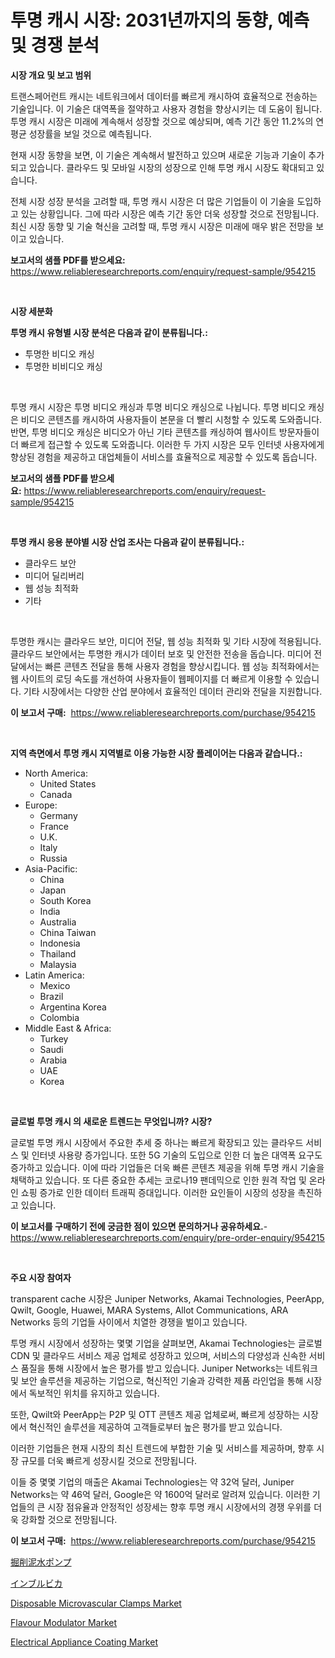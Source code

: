 <p><h1>투명 캐시 시장: 2031년까지의 동향, 예측 및 경쟁 분석</h1></p><p><strong>시장 개요 및 보고 범위</strong></p>
<p><p>트랜스페어런트 캐시는 네트워크에서 데이터를 빠르게 캐시하여 효율적으로 전송하는 기술입니다. 이 기술은 대역폭을 절약하고 사용자 경험을 향상시키는 데 도움이 됩니다. 투명 캐시 시장은 미래에 계속해서 성장할 것으로 예상되며, 예측 기간 동안 11.2%의 연평균 성장률을 보일 것으로 예측됩니다.</p><p>현재 시장 동향을 보면, 이 기술은 계속해서 발전하고 있으며 새로운 기능과 기술이 추가되고 있습니다. 클라우드 및 모바일 시장의 성장으로 인해 투명 캐시 시장도 확대되고 있습니다.</p><p>전체 시장 성장 분석을 고려할 때, 투명 캐시 시장은 더 많은 기업들이 이 기술을 도입하고 있는 상황입니다. 그에 따라 시장은 예측 기간 동안 더욱 성장할 것으로 전망됩니다. 최신 시장 동향 및 기술 혁신을 고려할 때, 투명 캐시 시장은 미래에 매우 밝은 전망을 보이고 있습니다.</p></p>
<p><strong>보고서의 샘플 PDF를 받으세요:</strong> <a href="https://www.reliableresearchreports.com/enquiry/request-sample/954215">https://www.reliableresearchreports.com/enquiry/request-sample/954215</a></p>
<p>&nbsp;</p>
<p><strong>시장 세분화</strong></p>
<p><strong>투명 캐시 유형별 시장 분석은 다음과 같이 분류됩니다.:</strong></p>
<p><ul><li>투명한 비디오 캐싱</li><li>투명한 비비디오 캐싱</li></ul></p>
<p>&nbsp;</p>
<p><p>투명 캐시 시장은 투명 비디오 캐싱과 투명 비디오 캐싱으로 나뉩니다. 투명 비디오 캐싱은 비디오 콘텐츠를 캐시하여 사용자들이 본문을 더 빨리 시청할 수 있도록 도와줍니다. 반면, 투명 비디오 캐싱은 비디오가 아닌 기타 콘텐츠를 캐싱하여 웹사이트 방문자들이 더 빠르게 접근할 수 있도록 도와줍니다. 이러한 두 가지 시장은 모두 인터넷 사용자에게 향상된 경험을 제공하고 대업체들이 서비스를 효율적으로 제공할 수 있도록 돕습니다.</p></p>
<p><strong>보고서의 샘플 PDF를 받으세요:</strong>&nbsp;<a href="https://www.reliableresearchreports.com/enquiry/request-sample/954215">https://www.reliableresearchreports.com/enquiry/request-sample/954215</a></p>
<p>&nbsp;</p>
<p><strong> 투명 캐시 응용 분야별 시장 산업 조사는 다음과 같이 분류됩니다.:</strong></p>
<p><ul><li>클라우드 보안</li><li>미디어 딜리버리</li><li>웹 성능 최적화</li><li>기타</li></ul></p>
<p>&nbsp;</p>
<p><p>투명한 캐시는 클라우드 보안, 미디어 전달, 웹 성능 최적화 및 기타 시장에 적용됩니다. 클라우드 보안에서는 투명한 캐시가 데이터 보호 및 안전한 전송을 돕습니다. 미디어 전달에서는 빠른 콘텐츠 전달을 통해 사용자 경험을 향상시킵니다. 웹 성능 최적화에서는 웹 사이트의 로딩 속도를 개선하여 사용자들이 웹페이지를 더 빠르게 이용할 수 있습니다. 기타 시장에서는 다양한 산업 분야에서 효율적인 데이터 관리와 전달을 지원합니다.</p></p>
<p><strong>이 보고서 구매:</strong>&nbsp; <a href="https://www.reliableresearchreports.com/purchase/954215">https://www.reliableresearchreports.com/purchase/954215</a></p>
<p>&nbsp;</p>
<p><strong>지역 측면에서 투명 캐시 지역별로 이용 가능한 시장 플레이어는 다음과 같습니다.:</strong></p>
<p><ul>
    <li>
        North America:
        <ul>
            <li>United States</li>
            <li>Canada</li>
        </ul>
    </li>
    <li>
        Europe:
        <ul>
            <li>Germany</li>
            <li>France</li>
            <li>U.K.</li>
            <li>Italy</li>
            <li>Russia</li>
        </ul>
    </li>
    <li>
        Asia-Pacific:
        <ul>
            <li>China</li>
            <li>Japan</li>
            <li>South Korea</li>
            <li>India</li>
            <li>Australia</li>
            <li>China Taiwan</li>
            <li>Indonesia</li>
            <li>Thailand</li>
            <li>Malaysia</li>
        </ul>
    </li>
    <li>
        Latin America:
        <ul>
            <li>Mexico</li>
            <li>Brazil</li>
            <li>Argentina Korea</li>
            <li>Colombia</li>
        </ul>
    </li>
    <li>
        Middle East & Africa:
        <ul>
            <li>Turkey</li>
            <li>Saudi</li>
            <li>Arabia</li>
            <li>UAE</li>
            <li>Korea</li>
        </ul>
    </li>
    </ul></p>
<p>&nbsp;</p>
<p><strong>글로벌 투명 캐시 의 새로운 트렌드는 무엇입니까? 시장?</strong></p>
<p><p>글로벌 투명 캐시 시장에서 주요한 추세 중 하나는 빠르게 확장되고 있는 클라우드 서비스 및 인터넷 사용량 증가입니다. 또한 5G 기술의 도입으로 인한 더 높은 대역폭 요구도 증가하고 있습니다. 이에 따라 기업들은 더욱 빠른 콘텐츠 제공을 위해 투명 캐시 기술을 채택하고 있습니다. 또 다른 중요한 추세는 코로나19 팬데믹으로 인한 원격 작업 및 온라인 쇼핑 증가로 인한 데이터 트래픽 증대입니다. 이러한 요인들이 시장의 성장을 촉진하고 있습니다.</p></p>
<p><strong>이 보고서를 구매하기 전에 궁금한 점이 있으면 문의하거나 공유하세요.</strong>- <a href="https://www.reliableresearchreports.com/enquiry/pre-order-enquiry/954215">https://www.reliableresearchreports.com/enquiry/pre-order-enquiry/954215</a></p>
<p>&nbsp;</p>
<p><strong>주요 시장 참여자</strong></p>
<p><p>transparent cache 시장은 Juniper Networks, Akamai Technologies, PeerApp, Qwilt, Google, Huawei, MARA Systems, Allot Communications, ARA Networks 등의 기업들 사이에서 치열한 경쟁을 벌이고 있습니다.</p><p>투명 캐시 시장에서 성장하는 몇몇 기업을 살펴보면, Akamai Technologies는 글로벌 CDN 및 클라우드 서비스 제공 업체로 성장하고 있으며, 서비스의 다양성과 신속한 서비스 품질을 통해 시장에서 높은 평가를 받고 있습니다. Juniper Networks는 네트워크 및 보안 솔루션을 제공하는 기업으로, 혁신적인 기술과 강력한 제품 라인업을 통해 시장에서 독보적인 위치를 유지하고 있습니다.</p><p>또한, Qwilt와 PeerApp는 P2P 및 OTT 콘텐츠 제공 업체로써, 빠르게 성장하는 시장에서 혁신적인 솔루션을 제공하여 고객들로부터 높은 평가를 받고 있습니다.</p><p>이러한 기업들은 현재 시장의 최신 트렌드에 부합한 기술 및 서비스를 제공하며, 향후 시장 규모를 더욱 빠르게 성장시킬 것으로 전망됩니다.</p><p>이들 중 몇몇 기업의 매출은 Akamai Technologies는 약 32억 달러, Juniper Networks는 약 46억 달러, Google은 약 1600억 달러로 알려져 있습니다. 이러한 기업들의 큰 시장 점유율과 안정적인 성장세는 향후 투명 캐시 시장에서의 경쟁 우위를 더욱 강화할 것으로 전망됩니다.</p></p>
<p><strong>이 보고서 구매:</strong>&nbsp;&nbsp;<a href="https://www.reliableresearchreports.com/purchase/954215">https://www.reliableresearchreports.com/purchase/954215</a></p>
<p><p><a href="https://medium.com/@nikolaskirlin2023/%E3%83%89%E3%83%AA%E3%83%AA%E3%83%B3%E3%82%B0%E3%83%9E%E3%83%83%E3%83%89%E3%83%9D%E3%83%B3%E3%83%97%E5%B8%82%E5%A0%B4%E3%81%AE%E3%82%A4%E3%83%B3%E3%82%B5%E3%82%A4%E3%83%88-%E5%B8%82%E5%A0%B4%E3%83%88%E3%83%AC%E3%83%B3%E3%83%89-%E6%88%90%E9%95%B7-2024%E5%B9%B4%E3%81%8B%E3%82%892031%E5%B9%B4%E3%81%BE%E3%81%A7%E4%BA%88%E6%B8%AC-40da073a62a9">掘削泥水ポンプ</a></p><p><a href="https://github.com/vhemk0794148/Market-Research-Report-List-1/blob/main/6690532185193.md">インブルビカ</a></p><p><a href="https://spotless-saver-8fd.notion.site/Disposable-Microvascular-Clamps-Market-Growth-Market-Trends-COVID-19-Impact-and-Forecasts-for-per-fa059132dfe54dd881d724271fe65688">Disposable Microvascular Clamps Market</a></p><p><a href="https://issuu.com/reportprime-2/docs/flavour-modulator-market-size-2030.pptx">Flavour Modulator Market</a></p><p><a href="https://issuu.com/reportprime-2/docs/electrical-appliance-coating-market-size-2030.pptx">Electrical Appliance Coating Market</a></p></p>
